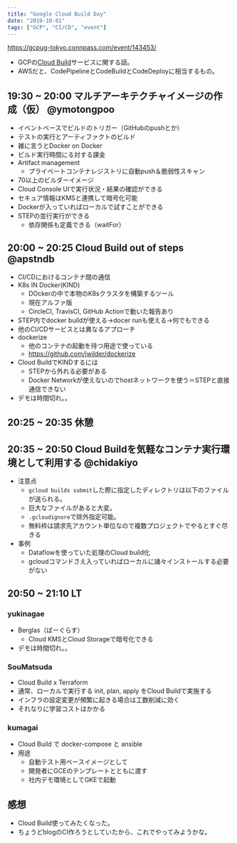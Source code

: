 ```yaml
---
title: "Google Cloud Build Day"
date: "2019-10-01"
tags: ["GCP", "CI/CD", "event"]
---
```


https://gcpug-tokyo.connpass.com/event/143453/

* GCPの[Cloud Build](https://cloud.google.com/cloud-build/?hl=ja)サービスに関する話。
* AWSだと、CodePipelineとCodeBuildとCodeDeployに相当するもの。

## 19:30 ~ 20:00 マルチアーキテクチャイメージの作成（仮） @ymotongpoo
* イベントベースでビルドのトリガー（GitHubのpushとか）
* テストの実行とアーティファクトのビルド
* 雑に言うとDocker on Docker
* ビルド実行時間にる対する課金
* Artifact management
  - プライベートコンテナレジストリに自動push＆脆弱性スキャン
* 70以上のビルダーイメージ
* Cloud Console UIで実行状況・結果の確認ができる
* セキュア情報はKMSと連携して暗号化可能
* Dockerが入っていればローカルで試すことができる
* STEPの並行実行ができる
  - 依存関係も定義できる（waitFor）

## 20:00 ~ 20:25 Cloud Build out of steps @apstndb
* CI/CDにおけるコンテナ間の通信
* K8s IN Docker(KIND)
  - DOckerの中で本物のK8sクラスタを構築するツール
  - 現在アルファ版
  - CircleCI, TravisCI, GitHub Actionで動いた報告あり
* STEP内でdocker buildが使える→docer runも使える→何でもできる
* 他のCI/CDサービスとは異なるアプローチ
* dockerize
  - 他のコンテナの起動を待つ用途で使っている
  - https://github.com/jwilder/dockerize
* Cloud BuildでKINDするには
  - STEPから外れる必要がある
  - Docker Networkが使えないのでhostネットワークを使う＝STEPと直接通信できない
* デモは時間切れ。。

## 20:25 ~ 20:35 休憩

## 20:35 ~ 20:50 Cloud Buildを気軽なコンテナ実行環境として利用する @chidakiyo
* 注意点
  - `gcloud builds submit`した際に指定したディレクトリは以下のファイルが送られる。
  - 巨大なファイルがあると大変。
  - `.gcloudignore`で除外指定可能。
  - 無料枠は請求先アカウント単位なので複数プロジェクトでやるとすぐ尽きる
* 事例
  - Dataflowを使っていた処理のCloud build化
  - gcloudコマンドさえ入っていればローカルに諸々インストールする必要がない

## 20:50 ~ 21:10 LT
### yukinagae
* Berglas（ばーぐらす）
  - Cloud KMSとCloud Storageで暗号化できる
* デモは時間切れ。。

### SouMatsuda
* Cloud Build x Terraform
* 通常、ローカルで実行する init, plan, apply をCloud Buildで実施する
* インフラの設定変更が頻繁に起きる場合は工数削減に効く
* それなりに学習コストはかかる

### kumagai
* Cloud Build で docker-compose と ansible
* 用途
  - 自動テスト用ベースイメージとして
  - 開発者にGCEのテンプレートとともに渡す
  - 社内デモ環境としてGKEで起動

## 感想
* Cloud Build使ってみたくなった。
* ちょうどblogのCI作ろうとしていたから、これでやってみようかな。
